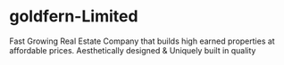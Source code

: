 # goldfern-Limited
Fast Growing Real Estate Company that builds high earned properties at affordable prices. Aesthetically designed &amp; Uniquely built in quality 
